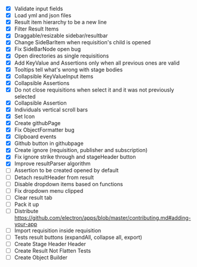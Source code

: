 - [x] Validate input fields
- [x] Load yml and json files
- [x] Result item hierarchy to be a new line
- [x] Filter Result Items
- [x] Draggable/resizable sidebar/resultbar 
- [x] Change SideBarItem when requisition's child is opened
- [x] Fix SideBarNode open bug
- [x] Open directories as single requisitions
- [x] Add KeyValue and Assertions only when all previous ones are valid
- [x] Tooltips tell what's wrong with stage bodies
- [x] Collapsible KeyValueInput items
- [x] Collapsible Assertions
- [x] Do not close requisitions when select it and it was not previously selected
- [x] Collapsible Assertion
- [x] Individuals vertical scroll bars
- [x] Set Icon
- [x] Create githubPage
- [x] Fix ObjectFormatter bug
- [x] Clipboard events 
- [x] Github button in githubpage
- [x] Create ignore (requisition, publisher and subscription)
- [x] Fix ignore strike through and stageHeader button
- [x] Improve resultParser algorithm
- [ ] Assertion to be created opened by default
- [ ] Detach resultHeader from result
- [ ] Disable dropdown items based on functions
- [ ] Fix dropdown menu clipped
- [ ] Clear result tab
- [ ] Pack it up
- [ ] Distribute https://github.com/electron/apps/blob/master/contributing.md#adding-your-app
- [ ] Import requisition inside requisition
- [ ] Tests result buttons (expandAll, collapse all, export)
- [ ] Create Stage Header Header
- [ ] Create Result Not Flatten Tests
- [ ] Create Object Builder
